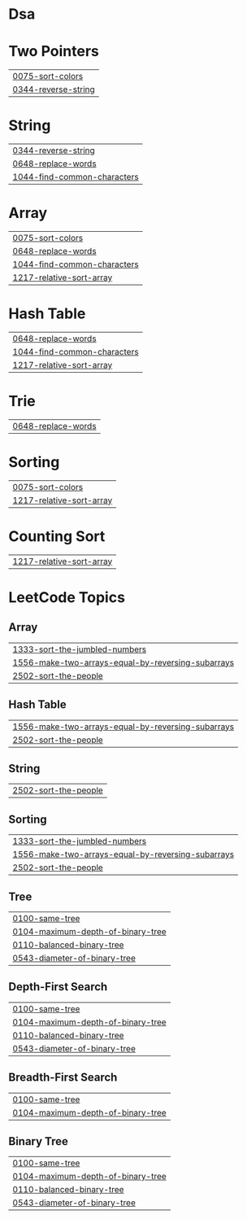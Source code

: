 # Dsa


# Two Pointers
|  |
| ------- |
| [0075-sort-colors](https://github.com/Phani-8649/Dsa/tree/master/0075-sort-colors) |
| [0344-reverse-string](https://github.com/Phani-8649/Dsa/tree/master/0344-reverse-string) |
# String
|  |
| ------- |
| [0344-reverse-string](https://github.com/Phani-8649/Dsa/tree/master/0344-reverse-string) |
| [0648-replace-words](https://github.com/Phani-8649/Dsa/tree/master/0648-replace-words) |
| [1044-find-common-characters](https://github.com/Phani-8649/Dsa/tree/master/1044-find-common-characters) |
# Array
|  |
| ------- |
| [0075-sort-colors](https://github.com/Phani-8649/Dsa/tree/master/0075-sort-colors) |
| [0648-replace-words](https://github.com/Phani-8649/Dsa/tree/master/0648-replace-words) |
| [1044-find-common-characters](https://github.com/Phani-8649/Dsa/tree/master/1044-find-common-characters) |
| [1217-relative-sort-array](https://github.com/Phani-8649/Dsa/tree/master/1217-relative-sort-array) |
# Hash Table
|  |
| ------- |
| [0648-replace-words](https://github.com/Phani-8649/Dsa/tree/master/0648-replace-words) |
| [1044-find-common-characters](https://github.com/Phani-8649/Dsa/tree/master/1044-find-common-characters) |
| [1217-relative-sort-array](https://github.com/Phani-8649/Dsa/tree/master/1217-relative-sort-array) |
# Trie
|  |
| ------- |
| [0648-replace-words](https://github.com/Phani-8649/Dsa/tree/master/0648-replace-words) |
# Sorting
|  |
| ------- |
| [0075-sort-colors](https://github.com/Phani-8649/Dsa/tree/master/0075-sort-colors) |
| [1217-relative-sort-array](https://github.com/Phani-8649/Dsa/tree/master/1217-relative-sort-array) |
# Counting Sort
|  |
| ------- |
| [1217-relative-sort-array](https://github.com/Phani-8649/Dsa/tree/master/1217-relative-sort-array) |
<!---LeetCode Topics Start-->
# LeetCode Topics
## Array
|  |
| ------- |
| [1333-sort-the-jumbled-numbers](https://github.com/Phani-8649/Dsa/tree/master/1333-sort-the-jumbled-numbers) |
| [1556-make-two-arrays-equal-by-reversing-subarrays](https://github.com/Phani-8649/Dsa/tree/master/1556-make-two-arrays-equal-by-reversing-subarrays) |
| [2502-sort-the-people](https://github.com/Phani-8649/Dsa/tree/master/2502-sort-the-people) |
## Hash Table
|  |
| ------- |
| [1556-make-two-arrays-equal-by-reversing-subarrays](https://github.com/Phani-8649/Dsa/tree/master/1556-make-two-arrays-equal-by-reversing-subarrays) |
| [2502-sort-the-people](https://github.com/Phani-8649/Dsa/tree/master/2502-sort-the-people) |
## String
|  |
| ------- |
| [2502-sort-the-people](https://github.com/Phani-8649/Dsa/tree/master/2502-sort-the-people) |
## Sorting
|  |
| ------- |
| [1333-sort-the-jumbled-numbers](https://github.com/Phani-8649/Dsa/tree/master/1333-sort-the-jumbled-numbers) |
| [1556-make-two-arrays-equal-by-reversing-subarrays](https://github.com/Phani-8649/Dsa/tree/master/1556-make-two-arrays-equal-by-reversing-subarrays) |
| [2502-sort-the-people](https://github.com/Phani-8649/Dsa/tree/master/2502-sort-the-people) |
## Tree
|  |
| ------- |
| [0100-same-tree](https://github.com/Phani-8649/Dsa/tree/master/0100-same-tree) |
| [0104-maximum-depth-of-binary-tree](https://github.com/Phani-8649/Dsa/tree/master/0104-maximum-depth-of-binary-tree) |
| [0110-balanced-binary-tree](https://github.com/Phani-8649/Dsa/tree/master/0110-balanced-binary-tree) |
| [0543-diameter-of-binary-tree](https://github.com/Phani-8649/Dsa/tree/master/0543-diameter-of-binary-tree) |
## Depth-First Search
|  |
| ------- |
| [0100-same-tree](https://github.com/Phani-8649/Dsa/tree/master/0100-same-tree) |
| [0104-maximum-depth-of-binary-tree](https://github.com/Phani-8649/Dsa/tree/master/0104-maximum-depth-of-binary-tree) |
| [0110-balanced-binary-tree](https://github.com/Phani-8649/Dsa/tree/master/0110-balanced-binary-tree) |
| [0543-diameter-of-binary-tree](https://github.com/Phani-8649/Dsa/tree/master/0543-diameter-of-binary-tree) |
## Breadth-First Search
|  |
| ------- |
| [0100-same-tree](https://github.com/Phani-8649/Dsa/tree/master/0100-same-tree) |
| [0104-maximum-depth-of-binary-tree](https://github.com/Phani-8649/Dsa/tree/master/0104-maximum-depth-of-binary-tree) |
## Binary Tree
|  |
| ------- |
| [0100-same-tree](https://github.com/Phani-8649/Dsa/tree/master/0100-same-tree) |
| [0104-maximum-depth-of-binary-tree](https://github.com/Phani-8649/Dsa/tree/master/0104-maximum-depth-of-binary-tree) |
| [0110-balanced-binary-tree](https://github.com/Phani-8649/Dsa/tree/master/0110-balanced-binary-tree) |
| [0543-diameter-of-binary-tree](https://github.com/Phani-8649/Dsa/tree/master/0543-diameter-of-binary-tree) |
<!---LeetCode Topics End-->